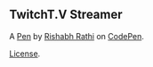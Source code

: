 TwitchT.V Streamer
------------------


A [Pen](https://codepen.io/rrathi0705/pen/vRQOyP) by [Rishabh Rathi](https://codepen.io/rrathi0705) on [CodePen](https://codepen.io).

[License](https://codepen.io/rrathi0705/pen/vRQOyP/license).